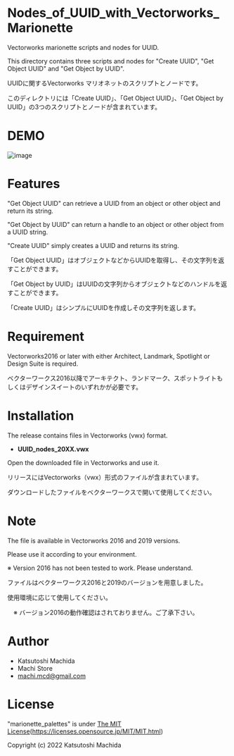 # Nodes_of_UUID_with_Vectorworks_Marionette

Vectorworks marionette scripts and nodes for UUID.

This directory contains three scripts and nodes for "Create UUID", "Get Object UUID" and "Get Object by UUID".


UUIDに関するVectorworks マリオネットのスクリプトとノードです。

このディレクトリには「Create UUID」、「Get Object UUID」、「Get Object by UUID」の3つのスクリプトとノードが含まれています。


# DEMO

![image](https://user-images.githubusercontent.com/104885577/185826692-9324fe5d-0f06-4faf-a0e4-e03562d2111d.png)


# Features

"Get Object UUID" can retrieve a UUID from an object or other object and return its string.

"Get Object by UUID" can return a handle to an object or other object from a UUID string.

"Create UUID" simply creates a UUID and returns its string.


「Get Object UUID」はオブジェクトなどからUUIDを取得し、その文字列を返すことができます。

「Get Object by UUID」はUUIDの文字列からオブジェクトなどのハンドルを返すことができます。

「Create UUID」はシンプルにUUIDを作成しその文字列を返します。


# Requirement

Vectorworks2016 or later with either Architect, Landmark, Spotlight or Design Suite is required.


ベクターワークス2016以降でアーキテクト、ランドマーク、スポットライトもしくはデザインスイートのいずれかが必要です。


# Installation

The release contains files in Vectorworks (vwx) format.

- **UUID_nodes_20XX.vwx**

Open the downloaded file in Vectorworks and use it.


リリースにはVectorworks（vwx）形式のファイルが含まれています。

ダウンロードしたファイルをベクターワークスで開いて使用してください。


# Note

The file is available in Vectorworks 2016 and 2019 versions.

Please use it according to your environment.

 ※ Version 2016 has not been tested to work. Please understand.
 

ファイルはベクターワークス2016と2019のバージョンを用意しました。

使用環境に応じて使用してください。

　※ バージョン2016の動作確認はされておりません。ご了承下さい。


# Author

* Katsutoshi Machida
* Machi Store
* machi.mcd@gmail.com

# License

"marionette_palettes" is under [The MIT License](https://opensource.org/licenses/mit-license.php)(https://licenses.opensource.jp/MIT/MIT.html)

Copyright (c) 2022 Katsutoshi Machida
